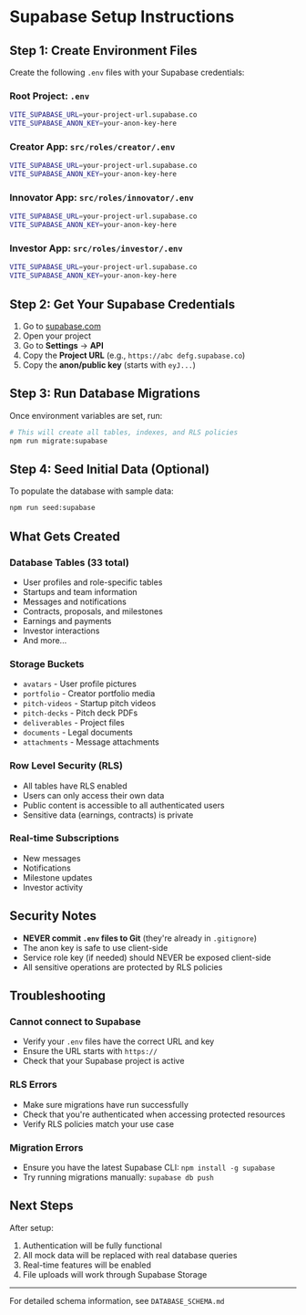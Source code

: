 # Supabase Setup Instructions

## Step 1: Create Environment Files

Create the following `.env` files with your Supabase credentials:

### Root Project: `.env`
```bash
VITE_SUPABASE_URL=your-project-url.supabase.co
VITE_SUPABASE_ANON_KEY=your-anon-key-here
```

### Creator App: `src/roles/creator/.env`
```bash
VITE_SUPABASE_URL=your-project-url.supabase.co
VITE_SUPABASE_ANON_KEY=your-anon-key-here
```

### Innovator App: `src/roles/innovator/.env`
```bash
VITE_SUPABASE_URL=your-project-url.supabase.co
VITE_SUPABASE_ANON_KEY=your-anon-key-here
```

### Investor App: `src/roles/investor/.env`
```bash
VITE_SUPABASE_URL=your-project-url.supabase.co
VITE_SUPABASE_ANON_KEY=your-anon-key-here
```

## Step 2: Get Your Supabase Credentials

1. Go to [supabase.com](https://supabase.com)
2. Open your project
3. Go to **Settings** → **API**
4. Copy the **Project URL** (e.g., `https://abc defg.supabase.co`)
5. Copy the **anon/public key** (starts with `eyJ...`)

## Step 3: Run Database Migrations

Once environment variables are set, run:

```bash
# This will create all tables, indexes, and RLS policies
npm run migrate:supabase
```

## Step 4: Seed Initial Data (Optional)

To populate the database with sample data:

```bash
npm run seed:supabase
```

## What Gets Created

### Database Tables (33 total)
- User profiles and role-specific tables
- Startups and team information
- Messages and notifications
- Contracts, proposals, and milestones
- Earnings and payments
- Investor interactions
- And more...

### Storage Buckets
- `avatars` - User profile pictures
- `portfolio` - Creator portfolio media
- `pitch-videos` - Startup pitch videos
- `pitch-decks` - Pitch deck PDFs
- `deliverables` - Project files
- `documents` - Legal documents
- `attachments` - Message attachments

### Row Level Security (RLS)
- All tables have RLS enabled
- Users can only access their own data
- Public content is accessible to all authenticated users
- Sensitive data (earnings, contracts) is private

### Real-time Subscriptions
- New messages
- Notifications
- Milestone updates
- Investor activity

## Security Notes

- **NEVER commit `.env` files to Git** (they're already in `.gitignore`)
- The anon key is safe to use client-side
- Service role key (if needed) should NEVER be exposed client-side
- All sensitive operations are protected by RLS policies

## Troubleshooting

### Cannot connect to Supabase
- Verify your `.env` files have the correct URL and key
- Ensure the URL starts with `https://`
- Check that your Supabase project is active

### RLS Errors
- Make sure migrations have run successfully
- Check that you're authenticated when accessing protected resources
- Verify RLS policies match your use case

### Migration Errors
- Ensure you have the latest Supabase CLI: `npm install -g supabase`
- Try running migrations manually: `supabase db push`

## Next Steps

After setup:
1. Authentication will be fully functional
2. All mock data will be replaced with real database queries
3. Real-time features will be enabled
4. File uploads will work through Supabase Storage

---

For detailed schema information, see `DATABASE_SCHEMA.md`


